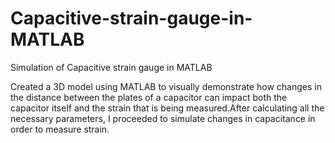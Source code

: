 # Capacitive-strain-gauge-in-MATLAB
Simulation of Capacitive strain gauge in MATLAB




Created a 3D model using MATLAB to visually demonstrate how changes in the distance between the plates of a capacitor can impact both the capacitor itself and the strain that is being measured.After calculating all the necessary parameters, I proceeded to simulate changes in capacitance in order to measure strain.
